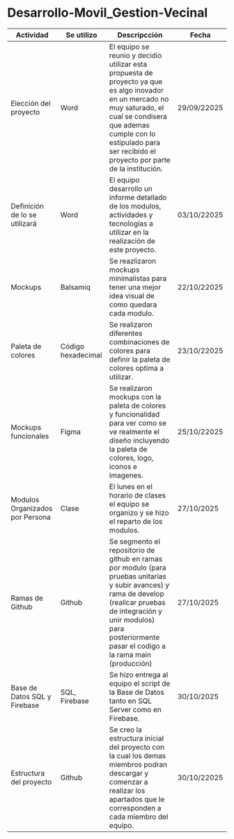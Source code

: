 # Desarrollo-Movil_Gestion-Vecinal

| Actividad | Se utilizo | Descripcción | Fecha |
|-----------|--------------|--------------|---------|
| Elección del proyecto | Word | El equipo se reunio y decidio utilizar esta propuesta de proyecto ya que es algo inovador en un mercado no muy saturado, el cual se condisera que ademas cumple con lo estipulado para ser recibido el proyecto por parte de la institución. | 29/09/22025 |
| Definición de lo se utilizará | Word | El equipo desarrollo un informe detallado de los modulos, actividades y tecnologías a utilizar en la realización de este proyecto. | 03/10/22025 |
| Mockups | Balsamiq | Se reazlizaron mockups minimalistas para tener una mejor idea visual de como quedara cada modulo. | 22/10/22025 |
| Paleta de colores | Código hexadecimal | Se realizaron diferentes combinaciones de colores para definir la paleta de colores optima a utilizar. | 23/10/22025 |
| Mockups funcionales | Figma | Se realizaron mockups con la paleta de colores y funcionalidad para ver como se ve realmente el diseño incluyendo la paleta de colores, logo, iconos e imagenes. | 25/10/22025 |
| Modulos Organizados por Persona | Clase | El lunes en el horario de clases el equipo se organizo y se hizo el reparto de los modulos. | 27/10/2025 |
| Ramas de Github | Github | Se segmento el repositorio de github en ramas por modulo (para pruebas unitarias y subir avances) y rama de develop (realicar pruebas de integración y unir modulos) para posteriormente pasar el codigo a la rama main (producción) | 27/10/2025 |
| Base de Datos SQL y Firebase | SQL, Firebase | Se hizo entrega al equipo el script de la Base de Datos tanto en SQL Server como en Firebase. | 30/10/2025 |
| Estructura del proyecto | Github | Se creo la estructura inicial del proyecto con la cual los demas miembros podran descargar y comenzar a realizar los apartados que le corresponden a cada miembro del equipo. | 30/10/22025 |
